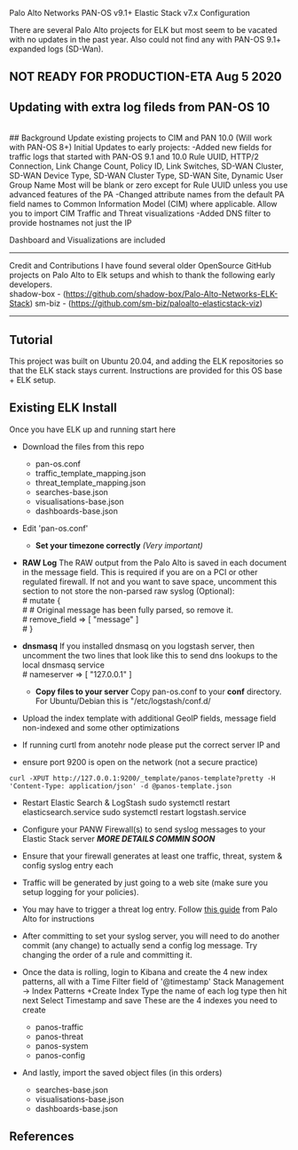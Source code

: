 Palo Alto Networks PAN-OS v9.1+ Elastic Stack v7.x Configuration

There are several Palo Alto projects for ELK but most seem to be vacated with no updates in the past year.  Also could not find any with PAN-OS 9.1+ expanded logs (SD-Wan).
<ur>
<br>

## NOT READY FOR PRODUCTION-ETA Aug 5 2020
## Updating with extra log fileds from PAN-OS 10 
<br>
<ur>
## Background
Update existing projects to CIM and PAN 10.0  (Will work with PAN-OS 8+)
Initial Updates to early projects:
-Added new fields for traffic logs that started with PAN-OS 9.1 and 10.0
     Rule UUID, HTTP/2 Connection, Link Change Count, Policy ID, Link Switches, SD-WAN Cluster, SD-WAN Device Type, SD-WAN Cluster Type, SD-WAN Site, Dynamic User Group Name
     Most will be blank or zero except for Rule UUID unless you use advanced features of the PA
-Changed attribute names from the default PA field names to Common Information Model (CIM) where applicable.  
     Allow you to import CIM Traffic and Threat visualizations
-Added DNS filter to provide hostnames not just the IP

Dashboard and Visualizations are included  


****************************************************************************************************************************************  
Credit and Contributions
 I have found several older OpenSource GitHub projects on Palo Alto to Elk setups and whish to thank the following early developers.  
 shadow-box - (https://github.com/shadow-box/Palo-Alto-Networks-ELK-Stack)
 sm-biz - (https://github.com/sm-biz/paloalto-elasticstack-viz)
**************************************************************************************************************************************** 

## Tutorial

This project was built on Ubuntu 20.04, and adding the ELK repositories so that the ELK stack stays current.  Instructions are provided for this OS base + ELK setup.

## Existing ELK Install

Once you have ELK up and running start here

- Download the files from this repo
  - pan-os.conf
  - traffic_template_mapping.json
  - threat_template_mapping.json
  - searches-base.json
  - visualisations-base.json
  - dashboards-base.json

- Edit 'pan-os.conf'
  - **Set your timezone correctly** *(Very important)*
 - **RAW Log**
	The RAW output from the Palo Alto is saved in each document in the message field.  This is required
	if you are on a PCI or other regulated firewall.  If not and you want to save space, uncomment this section
to not store the non-parsed raw syslog (Optional): <br>
        \#      mutate {   <br>
        \#          # Original message has been fully parsed, so remove it. <br>
        \#          remove_field => [ "message" ] <br>
        \#      }<br>
    
- **dnsmasq**
	If you installed dnsmasq on you logstash server, then uncomment the two lines that look like this 
      	to send dns lookups to the local dnsmasq service<br>
        \#                nameserver => [ "127.0.0.1" ] 

  - **Copy files to your server**
Copy pan-os.conf to your **conf** directory. For Ubuntu/Debian this is "/etc/logstash/conf.d/
- Upload the index template with additional GeoIP fields, message field non-indexed and some other optimizations
- If running curtl from anotehr node please put the correct server IP and 
- ensure port 9200 is open on the network (not a secure practice)
```
curl -XPUT http://127.0.0.1:9200/_template/panos-template?pretty -H 'Content-Type: application/json' -d @panos-template.json
```    
- Restart Elastic Search & LogStash
sudo systemctl restart elasticsearch.service
sudo systemctl restart logstash.service


- Configure your PANW Firewall(s) to send syslog messages to your Elastic Stack server
***MORE DETAILS COMMIN SOON***
  
- Ensure that your firewall generates at least one traffic, threat, system & config syslog entry each
 - Traffic will be generated by just going to a web site (make sure you setup logging for your policies). 
 - You may have to trigger a threat log entry. Follow [this guide](https://live.paloaltonetworks.com/t5/Management-Articles/How-to-Test-Threat-Prevention-Using-a-Web-Browser/ta-p/62073) from Palo Alto for instructions
  - After committing to set your syslog server, you will need to do another commit (any change) to actually send a config log message.  Try changing the order of a rule and committing it.
  
- Once the data is rolling, login to Kibana and create the 4 new index patterns, all with a Time Filter field of '@timestamp'
	Stack Management -> Index Patterns
		+Create Index
		Type the name of each log type then hit next
		Select Timestamp and save
These are the 4 indexes you need to create
  - panos-traffic
  - panos-threat
  - panos-system
  - panos-config

- And lastly, import the saved object files (in this orders)
  - searches-base.json
  - visualisations-base.json
  - dashboards-base.json
  
  
 
## References
